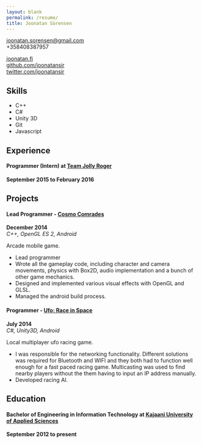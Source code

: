 ```yaml
---
layout: blank
permalink: /resume/
title: Joonatan Sörensen
---
```

joonatan.sorensen@gmail.com  
+358408387957  

[joonatan.fi](http://joonatan.fi)  
[github.com/joonatansir](http://github.com/joonatansir)  
[twitter.com/joonatansir](http://twitter.com/joonatansir)  

## Skills

* C++
* C#
* Unity 3D
* Git
* Javascript

## Experience

#### **Programmer (Intern) at [Team Jolly Roger](http://www.teamjollyroger.com/)**  
**September 2015 to February 2016**  

## Projects

#### **Lead Programmer - [Cosmo Comrades](https://play.google.com/store/apps/details?id=com.kajakgames.cosmocomrades)**  
**December 2014**  
*C++, OpenGL ES 2, Android*  

Arcade mobile game.  

* Lead programmer
* Wrote all the gameplay code, including character and camera movements, physics with Box2D, audio implementation and a bunch of other game mechanics.
* Designed and implemented various visual effects with OpenGL and GLSL.
* Managed the android build process.

#### **Programmer - [Ufo: Race in Space](https://play.google.com/store/apps/details?id=com.teamlitelight.ufo)**  
**July 2014**  
*C#, Unity3D, Android*

Local multiplayer ufo racing game.

* I was responsible for the networking functionality. Different solutions was required for Bluetooth and WIFI and they both had to function well enough for a fast paced racing game.
  Multicasting was used to find nearby players without the them having to input an IP address manually.
* Developed racing AI.

## Education

#### **Bachelor of Engineering in Information Technology at [Kajaani University of Applied Sciences](http://kamk.fi/en)**  
**September 2012 to present**  
